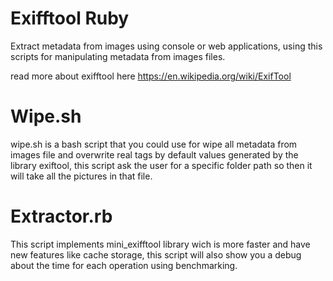 # Exifftool Ruby
Extract metadata from images using console or web applications, 
using this scripts for manipulating metadata from images files.

read more about exifftool here https://en.wikipedia.org/wiki/ExifTool

# Wipe.sh 
wipe.sh is a bash script that you could use for wipe all metadata from 
images file and overwrite real tags by default values generated by the library
exiftool, this script ask the user for a specific folder path so then it will
take all the pictures in that file.

# Extractor.rb

This script implements mini_exifftool library wich is more faster and have new
features like cache storage,  this script will also show you a debug about the 
time for each operation using benchmarking.
